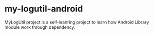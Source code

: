# my-logutil-android
MyLogUtil project is a self-leanring project to learn how Android Library module work through dependency.

